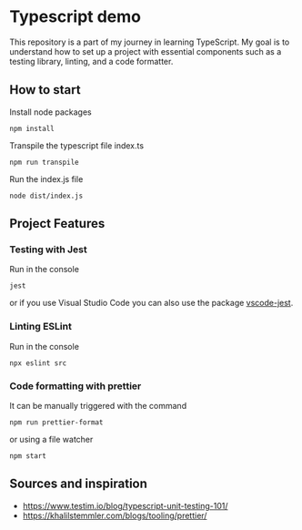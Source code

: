 # Typescript demo
This repository is a part of my journey in learning TypeScript. My goal is to understand how to set up a project with essential components such as a testing library, linting, and a code formatter.


## How to start
Install node packages

```
npm install
```

Transpile the typescript file index.ts

```
npm run transpile
```

Run the index.js file
```
node dist/index.js
```


## Project Features

### Testing with Jest
Run in the console
```
jest
```
or if you use Visual Studio Code you can also use the package [vscode-jest](https://marketplace.visualstudio.com/items?itemName=Orta.vscode-jest).


### Linting ESLint
Run in the console

```
npx eslint src
```

### Code formatting with prettier

It can be manually triggered with the command

```
npm run prettier-format
```

or using a file watcher

```
npm start
```

## Sources and inspiration

- https://www.testim.io/blog/typescript-unit-testing-101/
- https://khalilstemmler.com/blogs/tooling/prettier/
